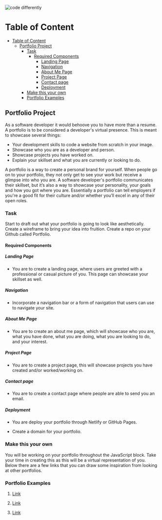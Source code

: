 ![code differently](https://user-images.githubusercontent.com/54545904/91590200-f82ec600-e928-11ea-9433-eea450388abf.png)

# Table of Content


- [Table of Content](#table-of-content)
  - [Portfolio Project](#portfolio-project)
    - [Task](#task)
      - [Required Components](#required-components)
        - [Landing Page](#landing-page)
        - [Navigation](#navigation)
        - [About Me Page](#about-me-page)
        - [Project Page](#project-page)
        - [Contact page](#contact-page)
        - [Deployment](#deployment)
    - [Make this your own](#make-this-your-own)
    - [Portfolio Examples](#portfolio-examples)


## Portfolio Project
As a software developer it would behoove you to have more than a resume. A portfolio is to be considered a developer's virtual presence. This is meant to showcase several things: 

- Your development skills to code a website from scratch in your image.
- Showcase who you are as a developer and person.
- Showcase projects you have worked on.
- Explain your skillset and what you are currently or looking to do.

A portfolio is a way to create a personal brand for yourself. When people go on to your portfolio, they not only get to see your work but receive a glimpse into who you are. A software developer's portfolio communicates their skillset, but it’s also a way to showcase your personality, your goals and how you got where you are. Essentially a portfolio can tell employers if you're a good fit for their culture and/or whether you’ll excel in any of their open roles.

### Task
Start to draft out what your portfolio is going to look like aesthetically. Create a wireframe to bring your idea into fruition. Create a repo on your Github called Portfolio.

#### Required Components

##### Landing Page
- You are to create a landing page, where users are greeted with a professional or casual picture of you. This page can showcase your skillset as well. 

##### Navigation
- Incorporate a navigation bar or a form of navigation that users can use to navigate your site.
  
##### About Me Page
- You are to create an about me page, which will showcase who you are, what you have done, what you are doing, what you are looking to do, and your interest. 
  
##### Project Page 
- You are to create a project page, this will showcase projects you have created and/or worked/working on.
  
##### Contact page
- You are to create a contact page where people are able to send you an email.

##### Deployment
- You are deploy your portfolio through Netlify or GitHub Pages.

- Create a domain for your portfolio. 


### Make this your own
You will be working on your portfolio throughout the JavaScript block. Take your time in creating this as this will be a virtual representation of you. Below there are a few links that you can draw some inspiration from looking at other portfolios.

### Portfolio Examples
1. [Link](https://codeburst.io/10-awesome-web-developer-portfolios-d266b32e6154)

2. [Link](https://www.noupe.com/design/web-developer-portfolio-examples.html)

3. [Link](https://www.freecodecamp.org/news/15-web-developer-portfolios-to-inspire-you-137fb1743cae/)